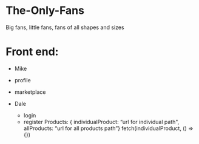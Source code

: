 # The-Only-Fans
Big fans, little fans, fans of all shapes and sizes




# Front end:

- Mike 
 - profile 
 - marketplace

- Dale
    - login 
    - register 
Products: { individualProduct: “url for individual path", allProducts: “url for all products path”} 
fetch(individualProduct, () => {})



